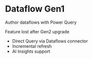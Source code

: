 # Dataflow Gen1

Author dataflows with Power Query

Feature lost after Gen2 upgrade
- Direct Query via Dataflows connector
- Incremental refresh
- AI Insights support

